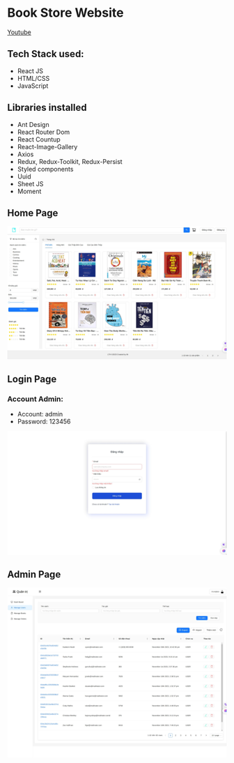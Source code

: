 # Book Store Website

[Youtube](https://www.youtube.com/watch?v=UXHVj_FtS4Q)

## Tech Stack used:

- React JS
- HTML/CSS
- JavaScript

## Libraries installed

- Ant Design
- React Router Dom
- React Countup
- React-Image-Gallery
- Axios
- Redux, Redux-Toolkit, Redux-Persist
- Styled components
- Uuid
- Sheet JS
- Moment

## Home Page

![bookstore](/preview/BookStore.jpeg)

## Login Page

### Account Admin:

- Account: admin
- Password: 123456

![LogiPage](/preview/LoginPage.jpeg)

## Admin Page

![AdminPage](/preview/AdminPage.jpeg)
